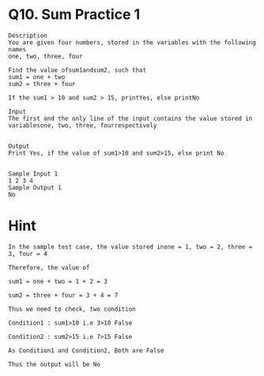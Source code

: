 # Q10. Sum Practice 1 
    
    Description
    You are given four numbers, stored in the variables with the following names
    one, two, three, four

    Find the value ofsum1andsum2, such that
    sum1 = one + two 
    sum2 = three + four

    If the sum1 > 10 and sum2 > 15, printYes, else printNo

    Input
    The first and the only line of the input contains the value stored in variablesone, two, three, fourrespectively


    Output
    Print Yes, if the value of sum1>10 and sum2>15, else print No


    Sample Input 1 
    1 2 3 4
    Sample Output 1
    No


# Hint
    In the sample test case, the value stored inone = 1, two = 2, three = 3, four = 4

    Therefore, the value of

    sum1 = one + two = 1 + 2 = 3

    sum2 = three + four = 3 + 4 = 7

    Thus we need to check, two condition

    Condition1 : sum1>10 i.e 3>10 False

    Condition2 : sum2>15 i.e 7>15 False

    As Condition1 and Condition2, Both are False

    Thus the output will be No  